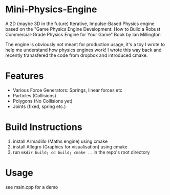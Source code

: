 # Mini-Physics-Engine
A 2D (maybe 3D in the future) Iterative, Impulse-Based Physics engine based on the "Game Physics Engine Development: How to Build a Robust Commercial-Grade Physics Engine for Your Game" Book by Ian Millington

The engine is obviously not meant for production usage, it's a toy I wrote to help me understand how physics engines work!
I wrote this way back and recently tranasfered the code from dropbox and introduced cmake.

# Features
- Various Force Generators: Springs, linear forces etc
- Particles (Collisions)
- Polygons (No Collisions yet)
- Joints (fixed, spring etc.)

# Build Instructions

1. install Armadillo (Maths engine) using cmake
2. install Allegro (Graphics for visualisation) using cmake
3. run `mkdir build; cd build; cmake ..` in the repo's root directory

# Usage

see main.cpp for a demo
